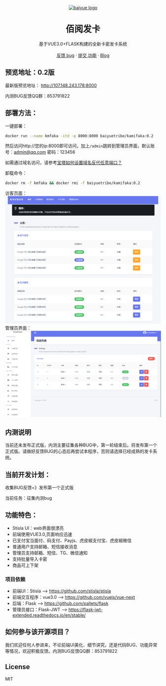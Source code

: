 <p align="center">
  <a href="https://baiyue.one/">
    <img src="https://raw.githubusercontent.com/Baiyuetribe/baiyue_onekey/master/logo.png" alt="baiyue logo" width="90" height="90">
  </a>
</p>

<h1 align="center">佰阅发卡</h1>

<p align="center">
  基于VUE3.0+FLASK构建的全新卡密发卡系统
    <br>
  <br>
  <a href="https://jq.qq.com/?_wv=1027&k=1NdPevjF">反馈 bug</a>
  ·
  <a href="https://jq.qq.com/?_wv=1027&k=1NdPevjF">提交 功能</a>
  ·
  <a href="https://baiyue.one/">Blog</a>
</p>


## 预览地址：0.2版

最新版预览地址： http://107.148.243.178:8000

内测BUG反馈QQ群：853791822

## 部署方法：

一键部署：
```bash
docker run --name kmfaka -itd -p 8000:8000 baiyuetribe/kamifaka:0.2
```
然后访问http://您的ip:8000即可访问，加上`/admin`跳转到管理员界面，默认账号：admin@qq.com 密码：123456

如需通过域名访问，请参考[宝塔如何设置域名反代任意端口？](https://baiyue.one/archives/527.html)

卸载命令：
```bash
docker rm -f kmfaka && docker rmi -f baiyuetribe/kamifaka:0.2
```


访客页面：
![](home.png)
管理员界面：
![](dashboard.png)


## 内测说明
当前还未发布正式版，内测主要征集各种BUG中，第一轮结束后。将发布第一个正式版。请做好反馈BUG的心态后再尝试本程序，否则请选择已经成熟的发卡系统。


## 当前开发计划：
收集BUG反馈=》发布第一个正式版

当前任务：征集内测bug

## 功能特色：

- Stisla UI：web界面很漂亮
- 前端使用VUE3.0,页面响应迅速
- 已支付宝当面付、码支付、Payjs、虎皮椒支付宝、虎皮椒微信
- 普通用户支持邮箱、短信接收消息
- 管理员支持邮箱、短信、TG、微信通知
- 支持批量导入卡密
- 商品可上下架


### 项目依赖
- 前端UI：Stisla --> https://github.com/stisla/stisla
- 前端交互程序：vue3.0 --> https://github.com/vuejs/vue-next
- 后端：Flask --> https://github.com/pallets/flask
- 管理员接口：Flask-JWT --> https://flask-jwt-extended.readthedocs.io/en/stable/

## 如何参与该开源项目？

我们欢迎任何人参进来，不论前端UI美化、细节讲究，还是代码BUG、功能异常等情况，欢迎积极反馈。内测BUG反馈QQ群：853791822

## License

MIT